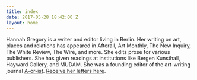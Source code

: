 ```yaml
---
title: index
date: 2017-05-28 18:42:00 Z
layout: home
---
```


Hannah Gregory is a writer and editor living in Berlin. Her writing on art, places and relations has appeared in Afterall, Art Monthly, The New Inquiry, The White Review, The Wire, and more. She edits prose for various publishers. She has given readings at institutions like Bergen Kunsthall, Hayward Gallery, and MUDAM. She was a founding editor of the art-writing journal [A-or-ist](http://cargocollective.com/aorist/No-2). <a href="http://tinyletter.com/hnnh_g">Receive her letters here</a>.